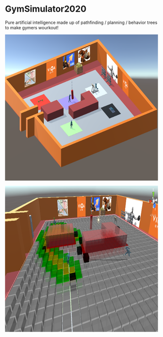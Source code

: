 # GymSimulator2020
 Pure artificial intelligence made up of pathfinding / planning / behavior trees to make gymers wourkout!
 
 <img src="./Pics/Screenshot_4.png" width="854px" height="480px"></img>
 
 <img src="./Pics/aaass.png" width="854px" height="480px"></img>
 
 
